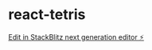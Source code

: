 # react-tetris

[Edit in StackBlitz next generation editor ⚡️](https://stackblitz.com/~/github.com/unseen1980/react-tetris)